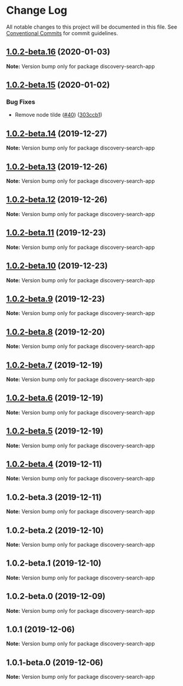 # Change Log

All notable changes to this project will be documented in this file.
See [Conventional Commits](https://conventionalcommits.org) for commit guidelines.

## [1.0.2-beta.16](https://github.com/watson-developer-cloud/discovery-components/compare/discovery-search-app@1.0.2-beta.15...discovery-search-app@1.0.2-beta.16) (2020-01-03)

**Note:** Version bump only for package discovery-search-app





## [1.0.2-beta.15](https://github.com/watson-developer-cloud/discovery-components/compare/discovery-search-app@1.0.2-beta.14...discovery-search-app@1.0.2-beta.15) (2020-01-02)


### Bug Fixes

* Remove node tilde ([#40](https://github.com/watson-developer-cloud/discovery-components/issues/40)) ([303ccb1](https://github.com/watson-developer-cloud/discovery-components/commit/303ccb1))





## [1.0.2-beta.14](https://github.com/watson-developer-cloud/discovery-components/compare/discovery-search-app@1.0.2-beta.13...discovery-search-app@1.0.2-beta.14) (2019-12-27)

**Note:** Version bump only for package discovery-search-app





## [1.0.2-beta.13](https://github.com/watson-developer-cloud/discovery-components/compare/discovery-search-app@1.0.2-beta.12...discovery-search-app@1.0.2-beta.13) (2019-12-26)

**Note:** Version bump only for package discovery-search-app





## [1.0.2-beta.12](https://github.com/watson-developer-cloud/discovery-components/compare/discovery-search-app@1.0.2-beta.11...discovery-search-app@1.0.2-beta.12) (2019-12-26)

**Note:** Version bump only for package discovery-search-app





## [1.0.2-beta.11](https://github.com/watson-developer-cloud/discovery-components/compare/discovery-search-app@1.0.2-beta.10...discovery-search-app@1.0.2-beta.11) (2019-12-23)

**Note:** Version bump only for package discovery-search-app





## [1.0.2-beta.10](https://github.com/watson-developer-cloud/discovery-components/compare/discovery-search-app@1.0.2-beta.5...discovery-search-app@1.0.2-beta.10) (2019-12-23)

**Note:** Version bump only for package discovery-search-app





## [1.0.2-beta.9](https://github.com/watson-developer-cloud/discovery-components/compare/discovery-search-app@1.0.2-beta.5...discovery-search-app@1.0.2-beta.9) (2019-12-23)

**Note:** Version bump only for package discovery-search-app





## [1.0.2-beta.8](https://github.com/watson-developer-cloud/discovery-components/compare/discovery-search-app@1.0.2-beta.5...discovery-search-app@1.0.2-beta.8) (2019-12-20)

**Note:** Version bump only for package discovery-search-app





## [1.0.2-beta.7](https://github.com/watson-developer-cloud/discovery-components/compare/discovery-search-app@1.0.2-beta.5...discovery-search-app@1.0.2-beta.7) (2019-12-19)

**Note:** Version bump only for package discovery-search-app





## [1.0.2-beta.6](https://github.com/watson-developer-cloud/discovery-components/compare/discovery-search-app@1.0.2-beta.5...discovery-search-app@1.0.2-beta.6) (2019-12-19)

**Note:** Version bump only for package discovery-search-app





## [1.0.2-beta.5](https://github.com/watson-developer-cloud/discovery-components/compare/discovery-search-app@1.0.2-beta.3...discovery-search-app@1.0.2-beta.5) (2019-12-19)

**Note:** Version bump only for package discovery-search-app





## [1.0.2-beta.4](https://github.com/watson-developer-cloud/discovery-components/compare/discovery-search-app@1.0.2-beta.3...discovery-search-app@1.0.2-beta.4) (2019-12-11)

**Note:** Version bump only for package discovery-search-app





## 1.0.2-beta.3 (2019-12-11)

**Note:** Version bump only for package discovery-search-app





## 1.0.2-beta.2 (2019-12-10)

**Note:** Version bump only for package discovery-search-app





## 1.0.2-beta.1 (2019-12-10)

**Note:** Version bump only for package discovery-search-app





## 1.0.2-beta.0 (2019-12-09)

**Note:** Version bump only for package discovery-search-app





## 1.0.1 (2019-12-06)

**Note:** Version bump only for package discovery-search-app





## 1.0.1-beta.0 (2019-12-06)

**Note:** Version bump only for package discovery-search-app
